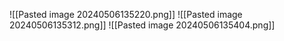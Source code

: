 ![[Pasted image 20240506135220.png]]
![[Pasted image 20240506135312.png]]
![[Pasted image 20240506135404.png]]
